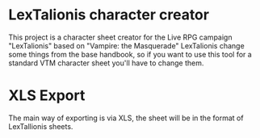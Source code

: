 # LexTalionis character creator
This project is a character sheet creator for the Live RPG campaign "LexTalionis" based on "Vampire: the Masquerade"
LexTalionis change some things from the base handbook, so if you want to use this tool for a standard VTM character sheet you'll have to change them.


# XLS Export
The main way of exporting is via XLS, the sheet will be in the format of LexTallionis sheets.
